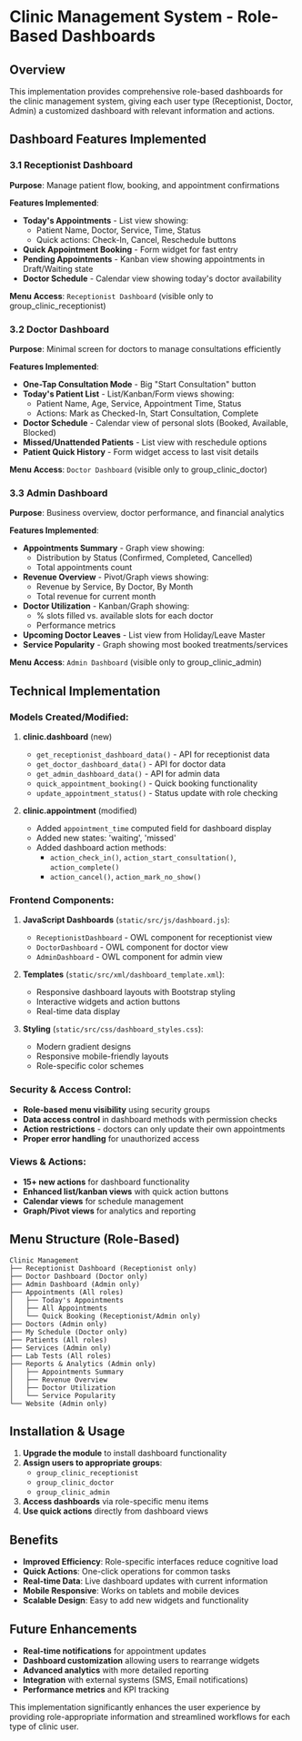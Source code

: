 # Clinic Management System - Role-Based Dashboards

## Overview
This implementation provides comprehensive role-based dashboards for the clinic management system, giving each user type (Receptionist, Doctor, Admin) a customized dashboard with relevant information and actions.

## Dashboard Features Implemented

### 3.1 Receptionist Dashboard
**Purpose**: Manage patient flow, booking, and appointment confirmations

**Features Implemented**:
- **Today's Appointments** - List view showing:
  - Patient Name, Doctor, Service, Time, Status
  - Quick actions: Check-In, Cancel, Reschedule buttons
- **Quick Appointment Booking** - Form widget for fast entry
- **Pending Appointments** - Kanban view showing appointments in Draft/Waiting state
- **Doctor Schedule** - Calendar view showing today's doctor availability

**Menu Access**: `Receptionist Dashboard` (visible only to group_clinic_receptionist)

### 3.2 Doctor Dashboard  
**Purpose**: Minimal screen for doctors to manage consultations efficiently

**Features Implemented**:
- **One-Tap Consultation Mode** - Big "Start Consultation" button
- **Today's Patient List** - List/Kanban/Form views showing:
  - Patient Name, Age, Service, Appointment Time, Status
  - Actions: Mark as Checked-In, Start Consultation, Complete
- **Doctor Schedule** - Calendar view of personal slots (Booked, Available, Blocked)
- **Missed/Unattended Patients** - List view with reschedule options
- **Patient Quick History** - Form widget access to last visit details

**Menu Access**: `Doctor Dashboard` (visible only to group_clinic_doctor)

### 3.3 Admin Dashboard
**Purpose**: Business overview, doctor performance, and financial analytics

**Features Implemented**:
- **Appointments Summary** - Graph view showing:
  - Distribution by Status (Confirmed, Completed, Cancelled)
  - Total appointments count
- **Revenue Overview** - Pivot/Graph views showing:
  - Revenue by Service, By Doctor, By Month
  - Total revenue for current month
- **Doctor Utilization** - Kanban/Graph showing:
  - % slots filled vs. available slots for each doctor
  - Performance metrics
- **Upcoming Doctor Leaves** - List view from Holiday/Leave Master
- **Service Popularity** - Graph showing most booked treatments/services

**Menu Access**: `Admin Dashboard` (visible only to group_clinic_admin)

## Technical Implementation

### Models Created/Modified:

1. **clinic.dashboard** (new)
   - `get_receptionist_dashboard_data()` - API for receptionist data
   - `get_doctor_dashboard_data()` - API for doctor data  
   - `get_admin_dashboard_data()` - API for admin data
   - `quick_appointment_booking()` - Quick booking functionality
   - `update_appointment_status()` - Status update with role checking

2. **clinic.appointment** (modified)
   - Added `appointment_time` computed field for dashboard display
   - Added new states: 'waiting', 'missed' 
   - Added dashboard action methods:
     - `action_check_in()`, `action_start_consultation()`, `action_complete()`
     - `action_cancel()`, `action_mark_no_show()`

### Frontend Components:

1. **JavaScript Dashboards** (`static/src/js/dashboard.js`):
   - `ReceptionistDashboard` - OWL component for receptionist view
   - `DoctorDashboard` - OWL component for doctor view  
   - `AdminDashboard` - OWL component for admin view

2. **Templates** (`static/src/xml/dashboard_template.xml`):
   - Responsive dashboard layouts with Bootstrap styling
   - Interactive widgets and action buttons
   - Real-time data display

3. **Styling** (`static/src/css/dashboard_styles.css`):
   - Modern gradient designs
   - Responsive mobile-friendly layouts
   - Role-specific color schemes

### Security & Access Control:

- **Role-based menu visibility** using security groups
- **Data access control** in dashboard methods with permission checks
- **Action restrictions** - doctors can only update their own appointments
- **Proper error handling** for unauthorized access

### Views & Actions:

- **15+ new actions** for dashboard functionality
- **Enhanced list/kanban views** with quick action buttons
- **Calendar views** for schedule management
- **Graph/Pivot views** for analytics and reporting

## Menu Structure (Role-Based)

```
Clinic Management
├── Receptionist Dashboard (Receptionist only)
├── Doctor Dashboard (Doctor only)  
├── Admin Dashboard (Admin only)
├── Appointments (All roles)
│   ├── Today's Appointments
│   ├── All Appointments
│   └── Quick Booking (Receptionist/Admin only)
├── Doctors (Admin only)
├── My Schedule (Doctor only)
├── Patients (All roles)
├── Services (Admin only)
├── Lab Tests (All roles)
├── Reports & Analytics (Admin only)
│   ├── Appointments Summary
│   ├── Revenue Overview
│   ├── Doctor Utilization
│   └── Service Popularity
└── Website (Admin only)
```

## Installation & Usage

1. **Upgrade the module** to install dashboard functionality
2. **Assign users to appropriate groups**:
   - `group_clinic_receptionist` 
   - `group_clinic_doctor`
   - `group_clinic_admin`
3. **Access dashboards** via role-specific menu items
4. **Use quick actions** directly from dashboard views

## Benefits

- **Improved Efficiency**: Role-specific interfaces reduce cognitive load
- **Quick Actions**: One-click operations for common tasks
- **Real-time Data**: Live dashboard updates with current information
- **Mobile Responsive**: Works on tablets and mobile devices
- **Scalable Design**: Easy to add new widgets and functionality

## Future Enhancements

- **Real-time notifications** for appointment updates
- **Dashboard customization** allowing users to rearrange widgets
- **Advanced analytics** with more detailed reporting
- **Integration** with external systems (SMS, Email notifications)
- **Performance metrics** and KPI tracking

This implementation significantly enhances the user experience by providing role-appropriate information and streamlined workflows for each type of clinic user.
